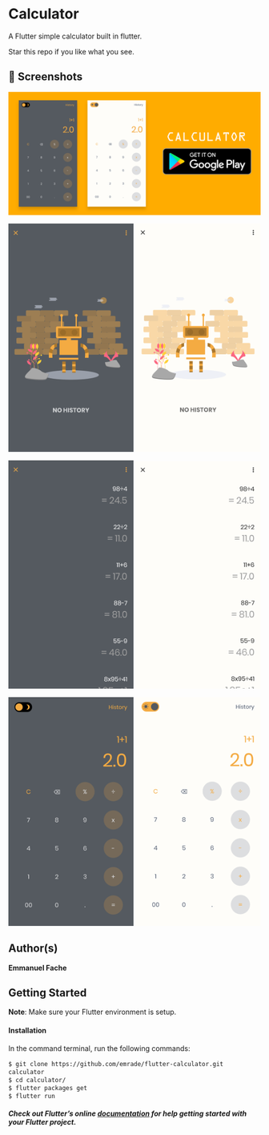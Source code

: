 # Calculator

A Flutter simple calculator built in flutter.


Star this repo if you like what you see.

## 📸 Screenshots

<img src="screenshots/banner.png"/>

<img src="screenshots/2.png" width="250"/> <img src="screenshots/22.png" width="250"/>

<img src="screenshots/3.png" width="250"/> <img src="screenshots/32.png" width="250"/>

<img src="screenshots/1.png" width="250"/> <img src="screenshots/11.png" width="250"/>



## Author(s)
**Emmanuel Fache**

## Getting Started

**Note**: Make sure your Flutter environment is setup.
#### Installation

In the command terminal, run the following commands:

    $ git clone https://github.com/emrade/flutter-calculator.git calculator
    $ cd calculator/
    $ flutter packages get
    $ flutter run

##### Check out Flutter’s online [documentation](http://flutter.io/) for help getting started with your Flutter project.
